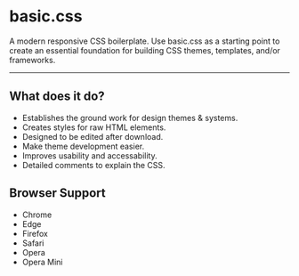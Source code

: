 # basic.css
A modern responsive CSS boilerplate. Use basic.css as a starting point to create an essential foundation for building CSS themes, templates, and/or frameworks.

---

## What does it do?
+ Establishes the ground work for design themes & systems.
+ Creates styles for raw HTML elements.
+ Designed to be edited after download.
+ Make theme development easier.
+ Improves usability and accessability.
+ Detailed comments to explain the CSS.

## Browser Support
+ Chrome
+ Edge
+ Firefox
+ Safari
+ Opera
+ Opera Mini
